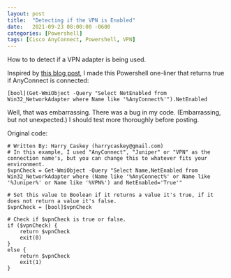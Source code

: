 ```yaml
---
layout: post
title:  "Detecting if the VPN is Enabled"
date:   2021-09-23 08:00:00 -0600
categories: [Powershell]
tags: [Cisco AnyConnect, Powershell, VPN]
---
```


How to to detect if a VPN adapter is being used.

Inspired by [this blog post](https://www.harrycaskey.com/detect-vpn-connection-with-powershell/), I made this Powershell one-liner that returns true if AnyConnect is connected:

```posh
[bool](Get-WmiObject -Query "Select NetEnabled from Win32_NetworkAdapter where Name like '%AnyConnect%'").NetEnabled
```

Well, that was embarrassing. There was a bug in my code. (Embarrassing, but not unexpected.) I should test more thoroughly before posting.

Original code:

```posh
# Written By: Harry Caskey (harrycaskey@gmail.com)
# In this example, I used "AnyConnect", "Juniper" or "VPN" as the connection name's, but you can change this to whatever fits your environment.
$vpnCheck = Get-WmiObject -Query "Select Name,NetEnabled from Win32_NetworkAdapter where (Name like '%AnyConnect%' or Name like '%Juniper%' or Name like '%VPN%') and NetEnabled='True'"

# Set this value to Boolean if it returns a value it's true, if it does not return a value it's false.
$vpnCheck = [bool]$vpnCheck

# Check if $vpnCheck is true or false.
if ($vpnCheck) {
    return $vpnCheck
    exit(0)
}
else {
    return $vpnCheck
    exit(1)
}
```
